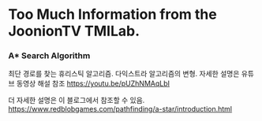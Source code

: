 # Too Much Information from the JoonionTV TMILab. 

### A* Search Algorithm

최단 경로를 찾는 휴리스틱 알고리즘. 다익스트라 알고리즘의 변형.
자세한 설명은 유튜브 동영상 해설 참조
https://youtu.be/pUZhNMAqLbI

더 자세한 설명은 이 블로그에서 참조할 수 있음.
https://www.redblobgames.com/pathfinding/a-star/introduction.html

